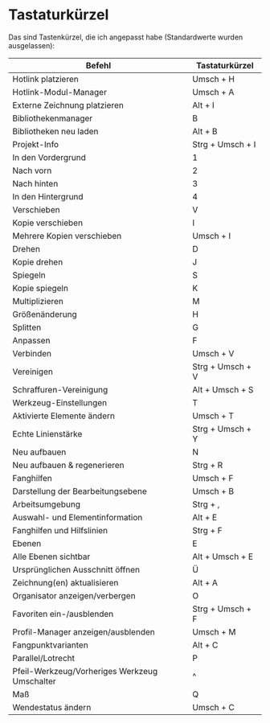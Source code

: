 # Tastaturkürzel

Das sind Tastenkürzel, die ich angepasst habe (Standardwerte wurden ausgelassen):

Befehl                                           |          Tastaturkürzel
-------------------------------------------------|------------------------
Hotlink platzieren                               |               Umsch + H
Hotlink-Modul-Manager                            |               Umsch + A
Externe Zeichnung platzieren                     |                 Alt + I
Bibliothekenmanager                              |                       B
Bibliotheken neu laden                           |                 Alt + B
Projekt-Info                                     |        Strg + Umsch + I
In den Vordergrund                               |                       1
Nach vorn                                        |                       2
Nach hinten                                      |                       3
In den Hintergrund                               |                       4
Verschieben                                      |                       V
Kopie verschieben                                |                       I
Mehrere Kopien verschieben                       |               Umsch + I
Drehen                                           |                       D
Kopie drehen                                     |                       J
Spiegeln                                         |                       S
Kopie spiegeln                                   |                       K
Multiplizieren                                   |                       M
Größenänderung                                   |                       H
Splitten                                         |                       G
Anpassen                                         |                       F
Verbinden                                        |               Umsch + V
Vereinigen                                       |        Strg + Umsch + V
Schraffuren-Vereinigung                          |         Alt + Umsch + S
Werkzeug-Einstellungen                           |                       T
Aktivierte Elemente ändern                       |               Umsch + T
Echte Linienstärke                               |        Strg + Umsch + Y
Neu aufbauen                                     |                       N
Neu aufbauen & regenerieren                      |                Strg + R
Fanghilfen                                       |               Umsch + F
Darstellung der Bearbeitungsebene                |               Umsch + B
Arbeitsumgebung                                  |                Strg + ,
Auswahl- und Elementinformation                  |                 Alt + E
Fanghilfen und Hilfslinien                       |                Strg + F
Ebenen                                           |                       E
Alle Ebenen sichtbar                             |         Alt + Umsch + E
Ursprünglichen Ausschnitt öffnen                 |                       Ü
Zeichnung(en) aktualisieren                      |                 Alt + A
Organisator anzeigen/verbergen                   |                       O
Favoriten ein-/ausblenden                        |        Strg + Umsch + F
Profil-Manager anzeigen/ausblenden               |               Umsch + M
Fangpunktvarianten                               |                 Alt + C
Parallel/Lotrecht                                |                       P
Pfeil-Werkzeug/Vorheriges Werkzeug Umschalter    |                       ^
Maß                                              |                       Q
Wendestatus ändern                               |               Umsch + C
